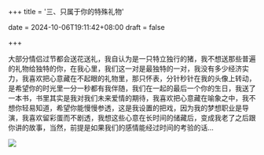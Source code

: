 +++
title = '三、只属于你的特殊礼物'

date = 2024-10-06T19:11:42+08:00
draft = false



+++

大部分情侣过节都会送花送礼，我自认为是一只特立独行的猪，我不想送那些普遍的礼物给独特的你，在我心里，我们这一对是最独特的一对，我没有多少经济实力，我喜欢把心意藏在不起眼的礼物里，那只怀表，分针秒针在我的头像上转动，是希望你的时光里一分一秒都有我伴随，我们在一起的最后一个你的生日，我送了一本书，书里其实是我对我们未来爱情的期待，我喜欢把心意藏在喻象之中，我不想你轻易知道，希望你能慢慢参透，这是我设置的把戏，因为我的梦想职业是导演，我喜欢留彩蛋而不剧透，我想这些心意在长时间的储藏后，变成我老了之后跟你讲的故事，当然，前提是如果我们的感情能经过时间的考验的话...

![](https://gitee.com/huangzejie/drawing-bed/raw/master/202410061917946.png)
